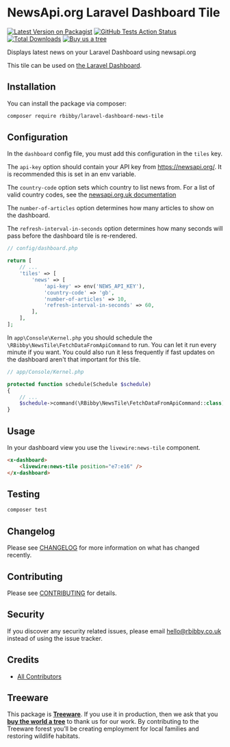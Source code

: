 # NewsApi.org Laravel Dashboard Tile

[![Latest Version on Packagist](https://img.shields.io/packagist/v/rbibby/laravel-dashboard-news-tile.svg?style=flat-square)](https://packagist.org/packages/rbibby/laravel-dashboard-news-tile)
[![GitHub Tests Action Status](https://img.shields.io/github/workflow/status/rbibby/laravel-dashboard-news-tile/run-tests?label=tests)](https://github.com/rbibby/laravel-dashboard-news-tile/actions?query=workflow%3Arun-tests+branch%3Amaster)
[![Total Downloads](https://img.shields.io/packagist/dt/rbibby/laravel-dashboard-news-tile.svg?style=flat-square)](https://packagist.org/packages/rbibby/laravel-dashboard-news-tile)
[![Buy us a tree](https://img.shields.io/badge/Treeware-%F0%9F%8C%B3-lightgreen?style=for-the-badge)](https://plant.treeware.earth/rbibby/laravel-dashboard-news-tile)

Displays latest news on your Laravel Dashboard using newsapi.org

This tile can be used on [the Laravel Dashboard](https://docs.spatie.be/laravel-dashboard).

## Installation

You can install the package via composer:

```bash
composer require rbibby/laravel-dashboard-news-tile
```

## Configuration

In the `dashboard` config file, you must add this configuration in the `tiles` key. 

The `api-key` option should contain your API key from https://newsapi.org/. It is recommended this is set in an env variable.

The `country-code` option sets which country to list news from. For a list of valid country codes, see the [newsapi.org.uk documentation](https://newsapi.org/docs/endpoints/top-headlines)

The `number-of-articles` option determines how many articles to show on the dashboard.

The `refresh-interval-in-seconds` option determines how many seconds will pass before the dashboard tile is re-rendered.

```php
// config/dashboard.php

return [
    // ...
    'tiles' => [
        'news' => [
            'api-key' => env('NEWS_API_KEY'),
            'country-code' => 'gb',
            'number-of-articles' => 10,
            'refresh-interval-in-seconds' => 60,
        ],
    ],
];
```

In `app\Console\Kernel.php` you should schedule the `\RBibby\NewsTile\FetchDataFromApiCommand` to run. You can let it run every minute if you want. You could also run it less frequently if fast updates on the dashboard aren't that important for this tile.

```php
// app/Console/Kernel.php

protected function schedule(Schedule $schedule)
{
    // ...
    $schedule->command(\RBibby\NewsTile\FetchDataFromApiCommand::class)->everyMinute();
}
```
## Usage

In your dashboard view you use the `livewire:news-tile` component.

```html
<x-dashboard>
    <livewire:news-tile position="e7:e16" />
</x-dashboard>
```

## Testing

``` bash
composer test
```

## Changelog

Please see [CHANGELOG](CHANGELOG.md) for more information on what has changed recently.

## Contributing

Please see [CONTRIBUTING](CONTRIBUTING.md) for details.

## Security

If you discover any security related issues, please email hello@rbibby.co.uk instead of using the issue tracker.

## Credits

- [All Contributors](../../contributors)

## Treeware

This package is [**Treeware**](https://treeware.earth). If you use it in production, then we ask that you [**buy the world a tree**](https://plant.treeware.earth/rbibby/laravel-dashboard-news-tile) to thank us for our work. By contributing to the Treeware forest you’ll be creating employment for local families and restoring wildlife habitats.